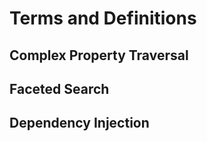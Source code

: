 # Terms and Definitions

## Complex Property Traversal

## Faceted Search

## Dependency Injection



